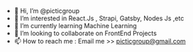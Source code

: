 - 👋 Hi, I’m @picticgroup
- 👀 I’m interested in React.Js , Strapi, Gatsby, Nodes Js ,etc
- 🌱 I’m currently learning Machine Learning
- 💞️ I’m looking to collaborate on FrontEnd Projects
- 📫 How to reach me : Email me >> picticgroup@gmail.com

<!---
picticgroup/picticgroup is a ✨ special ✨ repository because its `README.md` (this file) appears on your GitHub profile.
You can click the Preview link to take a look at your changes.
--->
